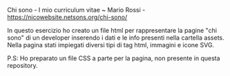 Chi sono - I mio curriculum vitae ~ Mario Rossi - https://nicowebsite.netsons.org/chi-sono/

In questo esercizio ho creato un file html per rappresentare la pagine "chi sono" di un developer inserendo i dati e le info presenti
nella cartella assets. Nella pagina stati impiegati diversi tipi di tag html, immagini e icone SVG. 

P.S:
Ho preparato un file CSS a parte per la pagina, non presente in questa repository. 
